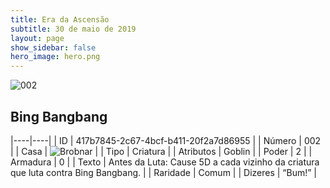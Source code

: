 ```yaml
---
title: Era da Ascensão
subtitle: 30 de maio de 2019
layout: page
show_sidebar: false
hero_image: hero.png
---
```


![002](https://cdn.keyforgegame.com/media/card_front/pt/435_002_74XGCQ5G9MF_pt.png)

## Bing Bangbang

|----|----|
| ID | 417b7845-2c67-4bcf-b411-20f2a7d86955 |
| Número | 002 |
| Casa | ![Brobnar](https://archonarcana.com/images/thumb/e/e0/Brobnar.png/22px-Brobnar.png "Brobnar") |
| Tipo | Criatura |
| Atributos | Goblin |
| Poder | 2 |
| Armadura | 0 |
| Texto | Antes da Luta: Cause 5D a cada vizinho da criatura que luta contra Bing Bangbang. |
| Raridade | Comum |
| Dizeres | “Bum!” |
